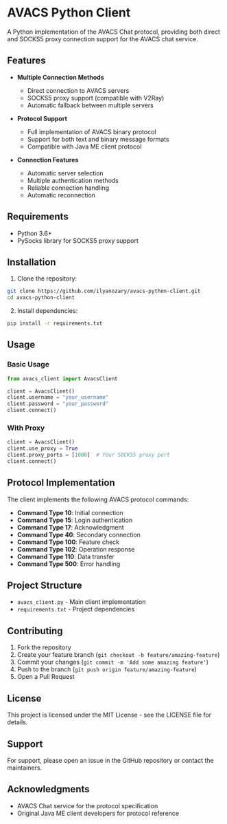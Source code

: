# AVACS Python Client

A Python implementation of the AVACS Chat protocol, providing both direct and SOCKS5 proxy connection support for the AVACS chat service.

## Features

- **Multiple Connection Methods**
  - Direct connection to AVACS servers
  - SOCKS5 proxy support (compatible with V2Ray)
  - Automatic fallback between multiple servers

- **Protocol Support**
  - Full implementation of AVACS binary protocol
  - Support for both text and binary message formats
  - Compatible with Java ME client protocol

- **Connection Features**
  - Automatic server selection
  - Multiple authentication methods
  - Reliable connection handling
  - Automatic reconnection

## Requirements

- Python 3.6+
- PySocks library for SOCKS5 proxy support

## Installation

1. Clone the repository:
```bash
git clone https://github.com/ilyanozary/avacs-python-client.git
cd avacs-python-client
```

2. Install dependencies:
```bash
pip install -r requirements.txt
```

## Usage

### Basic Usage

```python
from avacs_client import AvacsClient

client = AvacsClient()
client.username = "your_username"
client.password = "your_password"
client.connect()
```

### With Proxy

```python
client = AvacsClient()
client.use_proxy = True
client.proxy_ports = [1080]  # Your SOCKS5 proxy port
client.connect()
```

## Protocol Implementation

The client implements the following AVACS protocol commands:

- **Command Type 10**: Initial connection
- **Command Type 15**: Login authentication
- **Command Type 17**: Acknowledgment
- **Command Type 40**: Secondary connection
- **Command Type 100**: Feature check
- **Command Type 102**: Operation response
- **Command Type 110**: Data transfer
- **Command Type 500**: Error handling

## Project Structure

- `avacs_client.py` - Main client implementation
- `requirements.txt` - Project dependencies

## Contributing

1. Fork the repository
2. Create your feature branch (`git checkout -b feature/amazing-feature`)
3. Commit your changes (`git commit -m 'Add some amazing feature'`)
4. Push to the branch (`git push origin feature/amazing-feature`)
5. Open a Pull Request

## License

This project is licensed under the MIT License - see the LICENSE file for details.

## Support

For support, please open an issue in the GitHub repository or contact the maintainers.

## Acknowledgments

- AVACS Chat service for the protocol specification
- Original Java ME client developers for protocol reference
